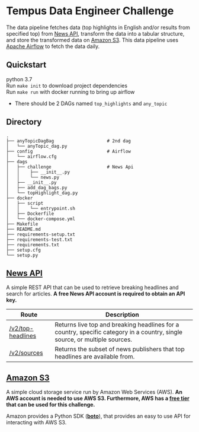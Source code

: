 # Tempus Data Engineer Challenge
The data pipeline fetches data (top highlights in English and/or results from specified top) from [News API](https://newsapi.org),
 transform the data into a tabular structure,
 and store the transformed data on [Amazon S3](https://aws.amazon.com/s3/).
 This data pipeline uses [Apache Airflow](https://airflow.apache.org) to fetch the data daily.

## Quickstart
python 3.7\
Run `make init` to download project dependencies\
Run `make run` with docker running to bring up airflow
 * There should be 2 DAGs named `top_highlights` and `any_topic`


## Directory
    .
    ├── anyTopicDagBag                    # 2nd dag
    │   └── anyTopic_dag.py                          
    ├── config                            # Airflow
    │   └── airflow.cfg  
    ├── dags                    
    │   ├── challenge                     # News Api
    │   │    ├── __init__.py             
    │   │    └── news.py
    │   ├── __init__.py
    │   ├── add_dag_bags.py
    │   └── topHighlight_dag.py               
    ├── docker                    
    │   ├── script               
    │   │    └── entrypoint.sh
    │   ├── Dockerfile              
    │   └── docker-compose.yml               
    ├── Makefile
    ├── README.md
    ├── requirements-setup.txt
    ├── requirements-test.txt
    ├── requirements.txt
    ├── setup.cfg
    └── setup.py


## [News API](https://newsapi.org)
A simple REST API that can be used to retrieve breaking headlines and search for articles. **A free News API account is required to obtain an API key.**

| Route             | Description                                                                                                                |
|-------------------|----------------------------------------------------------------------------------------------------------------------------|
| [/v2/top-headlines](https://newsapi.org/docs/endpoints/top-headlines) | Returns live top and breaking headlines for a country, specific category in a country, single source, or multiple sources. |
| [/v2/sources](https://newsapi.org/docs/endpoints/sources) | Returns the subset of news publishers that top headlines are available from. |


## [Amazon S3](https://aws.amazon.com/s3/)
A simple cloud storage service run by Amazon Web Services (AWS). **An AWS account is needed to use AWS S3. Furthermore, AWS has a [free tier](https://aws.amazon.com/free/) that can be used for this challenge.**

Amazon provides a Python SDK (**[boto](http://boto3.readthedocs.io/en/latest/guide/resources.html)**), that provides an easy to use API for interacting with AWS S3.
